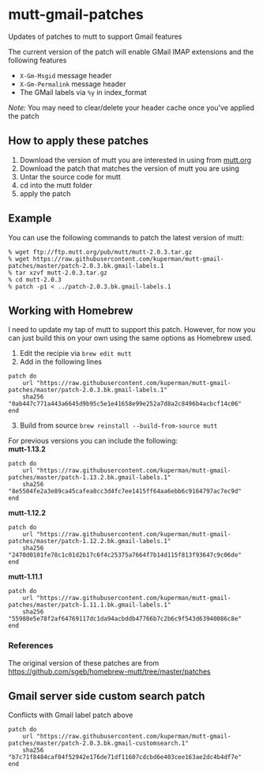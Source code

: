 # mutt-gmail-patches
Updates of patches to mutt to support Gmail features

The current version of the patch will enable GMail IMAP extensions and the following features
* `X-Gm-Msgid` message header
* `X-Gm-Permalink` message header
* The GMail labels via `%y` in index_format

*Note:* You may need to clear/delete your header cache once you've applied the patch

## How to apply these patches

1. Download the version of mutt you are interested in using from [mutt.org](http://www.mutt.org/)
2. Download the patch that matches the version of mutt you are using
3. Untar the source code for mutt
4. cd into the mutt folder
5. apply the patch

## Example

You can use the following commands to patch the latest version of mutt:

```
% wget ftp://ftp.mutt.org/pub/mutt/mutt-2.0.3.tar.gz
% wget https://raw.githubusercontent.com/kuperman/mutt-gmail-patches/master/patch-2.0.3.bk.gmail-labels.1
% tar xzvf mutt-2.0.3.tar.gz
% cd mutt-2.0.3
% patch -p1 < ../patch-2.0.3.bk.gmail-labels.1
```

## Working with Homebrew

I need to update my tap of mutt to support this patch. However, for now you can just build this on your own using the same options as Homebrew used.

1. Edit the recipie via `brew edit mutt`
2. Add in the following lines
```
patch do
    url "https://raw.githubusercontent.com/kuperman/mutt-gmail-patches/master/patch-2.0.3.bk.gmail-labels.1"
    sha256 "0ab447c771a443a6645d9b95c5e1e41658e99e252a7d8a2c8496b4acbcf14c06"
end
```
3. Build from source `brew reinstall --build-from-source mutt`

For previous versions you can include the following:  
**mutt-1.13.2**
```
patch do
    url "https://raw.githubusercontent.com/kuperman/mutt-gmail-patches/master/patch-1.13.2.bk.gmail-labels.1"
    sha256 "8e5504fe2a3e89ca45cafea8cc3d4fc7ee1415ff64aa6ebb6c9164797ac7ec9d"
end
```
**mutt-1.12.2**
```
patch do
    url "https://raw.githubusercontent.com/kuperman/mutt-gmail-patches/master/patch-1.12.2.bk.gmail-labels.1"
    sha256 "2470d0101fe78c1c01d2b17c6f4c25375a7664f7b14d115f813f93647c9c06de"
end
```
**mutt-1.11.1**
```
patch do
    url "https://raw.githubusercontent.com/kuperman/mutt-gmail-patches/master/patch-1.11.1.bk.gmail-labels.1"
    sha256 "55988e5e78f2af64769117dc1da94acbddb47766b7c2b6c9f543d63940086c8e"
end
```

<!--
1. Install mutt via homebrew `brew install mutt`
2. Get the config options via `mutt -v | grep Configure`
3. Follow the steps above to get the patch applied
4. Build using `./configure` with all of the options listed in the output from above (e.g., `./configure '--disable-dependency-tracking' '--disable-warnings' '--prefix=/usr/local/Cellar/mutt/1.12.2' '--enable-debug' '--enable-hcache' '--enable-imap' '--enable-pop' '--enable-sidebar' '--enable-smtp' '--with-gss' '--with-sasl' '--with-ssl=/usr/local/opt/openssl' '--with-tokyocabinet' 'CC=clang'` )
5. Run `make`
6. Copy the binary into the usual location `cp -f ./mutt /usr/local/bin/mutt` (The '-f' is needed because the write bit is off in homebrew installations).
-->

### References
The original version of these patches are from https://github.com/sgeb/homebrew-mutt/tree/master/patches

## Gmail server side custom search patch

Conflicts with Gmail label patch above


```
patch do
    url "https://raw.githubusercontent.com/kuperman/mutt-gmail-patches/master/patch-2.0.3.bk.gmail-customsearch.1"
    sha256 "b7c71f8484caf04f52942e176de71df11607cdcbd6e403cee163ae2dc4b4df7e"
end
```
